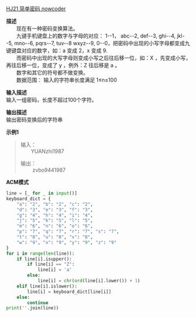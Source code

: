 [HJ21 简单密码 nowcoder](https://www.nowcoder.com/practice/7960b5038a2142a18e27e4c733855dac?tpId=37&tqId=21244&rp=1&ru=/exam/oj/ta&qru=/exam/oj/ta&sourceUrl=%2Fexam%2Foj%2Fta%3FtpId%3D37&difficulty=undefined&judgeStatus=undefined&tags=&title=)

**描述**
<br>&emsp;&emsp;现在有一种密码变换算法。
<br>&emsp;&emsp;九键手机键盘上的数字与字母的对应： 1--1， abc--2, def--3, ghi--4, jkl--5, mno--6, pqrs--7, tuv--8 wxyz--9, 0--0，把密码中出现的小写字母都变成九键键盘对应的数字，如：a 变成 2，x 变成 9.
<br>&emsp;&emsp;而密码中出现的大写字母则变成小写之后往后移一位，如：X ，先变成小写，再往后移一位，变成了 y ，例外：Z 往后移是 a 。
<br>&emsp;&emsp;数字和其它的符号都不做变换。
<br>&emsp;&emsp;数据范围： 输入的字符串长度满足 1≤n≤100 

**输入描述**
<br>输入一组密码，长度不超过100个字符。

**输出描述**
<br>输出密码变换后的字符串

**示例1**
>输入：
> <br>&emsp;&emsp;YUANzhi1987
> 
>输出：
> <br>&emsp;&emsp; zvbo9441987


**ACM模式**

```python
line = [_ for _ in input()]
keyboard_dict = {
    "a": "2", "b": "2", "c": "2",
    "d": "3", "e": "3", "f": "3",
    "g": "4", "h": "4", "i": "4",
    "j": "5", "k": "5", "l": "5",
    "m": "6", "n": "6", "o": "6",
    "p": "7", "q": "7", "r": "7", "s": "7",
    "t": "8", "u": "8", "v": "8",
    "w": "9", "x": "9", "y": "9", "z": "9"
}
for i in range(len(line)):
    if line[i].isupper():
        if line[i] == "Z":
            line[i] = 'a'
        else:
            line[i] = chr(ord(line[i].lower()) + 1)
    elif line[i].islower():
        line[i] = keyboard_dict[line[i]]
    else:
        continue
print(''.join(line))
```